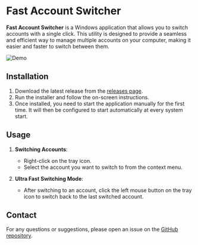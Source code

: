 # Fast Account Switcher

**Fast Account Switcher** is a Windows application that allows you to switch accounts with a single click. This utility is designed to provide a seamless and efficient way to manage multiple accounts on your computer, making it easier and faster to switch between them.

![Demo](/media/demo.gif)

## Installation

1. Download the latest release from the [releases page](https://github.com/yourusername/FastAccountSwitcher/releases).
2. Run the installer and follow the on-screen instructions.
3. Once installed, you need to start the application manually for the first time. It will then be configured to start automatically at every system start.

## Usage

1. **Switching Accounts**:
   - Right-click on the tray icon.
   - Select the account you want to switch to from the context menu.

2. **Ultra Fast Switching Mode**:
   - After switching to an account, click the left mouse button on the tray icon to switch back to the last switched account.

## Contact

For any questions or suggestions, please open an issue on the [GitHub repository](https://github.com/patrickiel/FastAccountSwitcher/issues).
